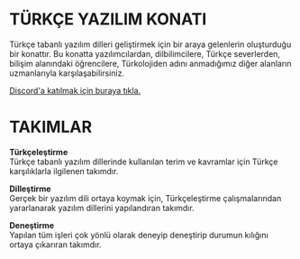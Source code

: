 # TÜRKÇE YAZILIM KONATI

Türkçe tabanlı yazılım dilleri geliştirmek için bir araya gelenlerin oluşturduğu bir konattır. Bu konatta yazılımcılardan, dilbilimcilere, Türkçe severlerden, bilişim alanındaki öğrencilere, Türkolojiden adını anmadığımız diğer alanların uzmanlarıyla karşılaşabilirsiniz.

[Discord'a katılmak için buraya tıkla.](https://discord.gg/8ymtm9XPyQ)

# TAKIMLAR

**Türkçeleştirme**  
Türkçe tabanlı yazılım dillerinde kullanılan terim ve kavramlar için Türkçe karşılıklarla ilgilenen takımdır.

**Dilleştirme**  
Gerçek bir yazılım dili ortaya koymak için, Türkçeleştirme çalışmalarından yararlanarak yazılım dillerini yapılandıran takımdır.

**Deneştirme**  
Yapılan tüm işleri çok yönlü olarak deneyip deneştirip durumun kılığını ortaya çıkarıran takımdır.

